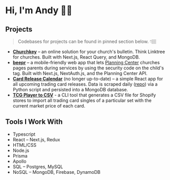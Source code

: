 # Hi, I'm Andy 👋🏽

## Projects
> Codebases for projects can be found in pinned section below. 👇🏽
- **[Churchkey](https://churchkey.hong.sh)** – an online solution for your church's bulletin. Think Linktree for churches. Built with Next.js, React Query, and MongoDB.
- **[beepr](https://beepr.vercel.app)** – a mobile-friendly web app that lets [Planning Center](https://www.planningcenter.com/) churches pages parents during services by using the security code on the child's tag. Built with Next.js, NextAuth.js, and the Planning Center API.
- **[Card Release Calendar](https://card-calendar.vercel.app)** (no longer up-to-date) – a simple React app for all upcoming trading card releases. Data is scraped daily ([repo](https://www.github.com/andyhong/card-monitor)) via a Python script and persisted into a MongoDB database.
- **[TCG Player to CSV](https://github.com/andyhong/tcgplayer-shopify)** - a CLI tool that generates a CSV file for Shopify stores to import all trading card singles of a particular set with the current market price of each card.

## Tools I Work With

- Typescript
- React – Next.js, Redux
- HTML/CSS
- Node.js
- Prisma
- Apollo
- SQL – Postgres, MySQL
- NoSQL – MongoDB, Firebase, DynamoDB

